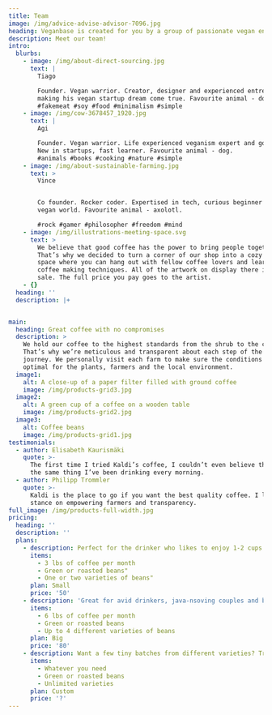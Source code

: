 ```yaml
---
title: Team
image: /img/advice-advise-advisor-7096.jpg
heading: Veganbase is created for you by a group of passionate vegan enthusiasts
description: Meet our team!
intro:
  blurbs:
    - image: /img/about-direct-sourcing.jpg
      text: |
        Tiago

        Founder. Vegan warrior. Creator, designer and experienced entrepreneur
        making his vegan startup dream come true. Favourite animal - donkey.
        #fakemeat #soy #food #minimalism #simple
    - image: /img/cow-3678457_1920.jpg
      text: |
        Agi

        Founder. Vegan warrior. Life experienced veganism expert and gospeler.
        New in startups, fast learner. Favourite animal - dog.
        #animals #books #cooking #nature #simple
    - image: /img/about-sustainable-farming.jpg
      text: >
        Vince


        Co founder. Rocker coder. Expertised in tech, curious beginner in the
        vegan world. Favourite animal - axolotl.

        #rock #gamer #philosopher #freedom #mind
    - image: /img/illustrations-meeting-space.svg
      text: >
        We believe that good coffee has the power to bring people together.
        That’s why we decided to turn a corner of our shop into a cozy meeting
        space where you can hang out with fellow coffee lovers and learn about
        coffee making techniques. All of the artwork on display there is for
        sale. The full price you pay goes to the artist.
    - {}
  heading: ''
  description: |+


main:
  heading: Great coffee with no compromises
  description: >
    We hold our coffee to the highest standards from the shrub to the cup.
    That’s why we’re meticulous and transparent about each step of the coffee’s
    journey. We personally visit each farm to make sure the conditions are
    optimal for the plants, farmers and the local environment.
  image1:
    alt: A close-up of a paper filter filled with ground coffee
    image: /img/products-grid3.jpg
  image2:
    alt: A green cup of a coffee on a wooden table
    image: /img/products-grid2.jpg
  image3:
    alt: Coffee beans
    image: /img/products-grid1.jpg
testimonials:
  - author: Elisabeth Kaurismäki
    quote: >-
      The first time I tried Kaldi’s coffee, I couldn’t even believe that was
      the same thing I’ve been drinking every morning.
  - author: Philipp Trommler
    quote: >-
      Kaldi is the place to go if you want the best quality coffee. I love their
      stance on empowering farmers and transparency.
full_image: /img/products-full-width.jpg
pricing:
  heading: ''
  description: ''
  plans:
    - description: Perfect for the drinker who likes to enjoy 1-2 cups per day.
      items:
        - 3 lbs of coffee per month
        - Green or roasted beans"
        - One or two varieties of beans"
      plan: Small
      price: '50'
    - description: 'Great for avid drinkers, java-nsoving couples and bigger crowds'
      items:
        - 6 lbs of coffee per month
        - Green or roasted beans
        - Up to 4 different varieties of beans
      plan: Big
      price: '80'
    - description: Want a few tiny batches from different varieties? Try our custom plan
      items:
        - Whatever you need
        - Green or roasted beans
        - Unlimited varieties
      plan: Custom
      price: '?'
---
```


